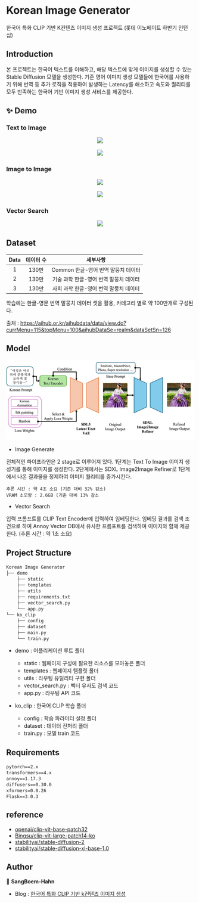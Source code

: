 # Korean Image Generator
한국어 특화 CLIP 기반 K컨텐츠 이미지 생성 프로젝트 (롯데 이노베이트 하반기 인턴십)

## Introduction

본 프로젝트는 한국어 텍스트를 이해하고, 해당 텍스트에 맞게 이미지를 생성할 수 있는 Stable Diffusion 모델을 생성한다. 기존 영어 이미지 생성 모델들에 한국어를 사용하기 위해 번역 등 추가 로직을 적용하여 발생하는 Latency를 해소하고 속도와 퀄리티를 모두 만족하는 한국어 기반 이미지 생성 서비스를 제공한다.

## ✨ Demo

### Text to Image
<p align ="center">
  <img src = "https://github.com/user-attachments/assets/ab1bf4ba-5b94-4439-aec0-d31591079c7d">
</p>

<p align ="center">
  <img src = "https://github.com/user-attachments/assets/b62c9331-7151-4837-b534-7dc25d155f1d">
</p>

### Image to Image
<p align ="center">
  <img src = "https://github.com/user-attachments/assets/0efd9920-0920-4dcd-a1d5-d5cbc95ddbf1">
</p>

<p align ="center">
  <img src = "https://github.com/user-attachments/assets/de3e38e1-33cf-4a41-b3ed-8ad7224e62b6">
</p>


### Vector Search
<p align ="center">
  <img src = "https://github.com/user-attachments/assets/c48a7e5f-2568-4c4a-8e94-a3620f0e06c9">
</p>

## Dataset

|Data|데이터 수|세부사항|
|:-:|:-:|:-:|
|1|130만|Common 한글-영어 번역 말뭉치 데이터|
|2|130만|기술 과학 한글-영어 번역 말뭉치 데이터|
|3|130만|사회 과학 한글-영어 번역 말뭉치 데이터|

학습에는 한글-영문 번역 말뭉치 데이터 셋을 활용, 카테고리 별로 약 100만개로 구성된다.

출처 : https://aihub.or.kr/aihubdata/data/view.do?currMenu=115&topMenu=100&aihubDataSe=realm&dataSetSn=126

## Model

![project_pipeline](https://github.com/SangBeom-Hahn/ko-image-generator/blob/main/assets/pipeline.jpg)

- Image Generate

전체적인 파이프라인은 2 stage로 이루어져 있다. 1단계는 Text To Image 이미지 생성기를 통해 이미지를 생성한다. 2단계에서는 SDXL Image2Image Refiner로 1단계에서 나온 결과물을 정제하여 이미지 퀄리티를 증가시킨다. 

```
추론 시간 : 약 4초 소요 (기존 대비 32% 감소)
VRAM 소모량 : 2.6GB (기존 대비 13% 감소
```

- Vector Search

입력 프롬프트를 CLIP Text Encoder에 입력하여 임베딩한다. 임베딩 결과를 검색 조건으로 하여 Annoy Vector DB에서 유사한 프름포트를 검색하여 이미지와 함께 제공한다. (추론 시간 : 약 1초 소요)

## Project Structure

```
Korean Image Generator
├── demo
    ├── static
    ├── templates
    ├── utils
    ├── requirements.txt
    ├── vector_search.py
    └── app.py
└── ko_clip
    ├── config
    ├── dataset
    ├── main.py
    └── train.py
```

- demo : 어플리케이션 루트 폴더
    - static : 웹페이지 구성에 필요한 리소스를 모아놓은 폴더
    - templates : 웹페이지 템플릿 폴더
    - utils : 라우팅 유틸리티 구현 폴더
    - vector_search.py : 벡터 유사도 검색 코드
    - app.py : 라우팅 API 코드
 
- ko_clip : 한국어 CLIP 학습 폴더
    - config : 학습 파라미터 설정 폴더
    - dataset : 데이터 전처리 폴더
    - train.py : 모델 train 코드

## Requirements
```
pytorch==2.x
transformers==4.x
annoy==1.17.3
diffusers==0.30.0
xformers=0.0.26
Flask==3.0.3
```

## reference
- [openai/clip-vit-base-patch32](https://huggingface.co/openai/clip-vit-base-patch32)
- [Bingsu/clip-vit-large-patch14-ko](https://huggingface.co/Bingsu/clip-vit-large-patch14-ko)
- [stabilityai/stable-diffusion-2](https://huggingface.co/stabilityai/stable-diffusion-2)
- [stabilityai/stable-diffusion-xl-base-1.0](https://huggingface.co/stabilityai/stable-diffusion-xl-base-1.0)
  
## Author

👤 **SangBoem-Hahn**
- Blog : [한국어 특화 CLIP 기반 k컨텐츠 이미지 생성](https://hsb422.tistory.com/entry/%E3%85%81-2)
